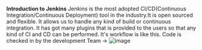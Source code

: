 **Introduction to Jenkins**
Jenkins is the most adopted CI/CD(Continuous Integration/Continuous Deployment) tool in the industry.It is open sourced and flexible. It allows us to handle any kind of build or continuous integration. It has got many plugins that is provided to the users so that any kind of CI and CD can be performed. It's workflow is like this.
   Code is checked in by the development Team -> 
   ![image](https://github.com/shnkar007/SankarVedagiri.github.io/assets/17126536/aa20b488-917a-4592-8046-f6cb37eaf7a3)


                                                     
